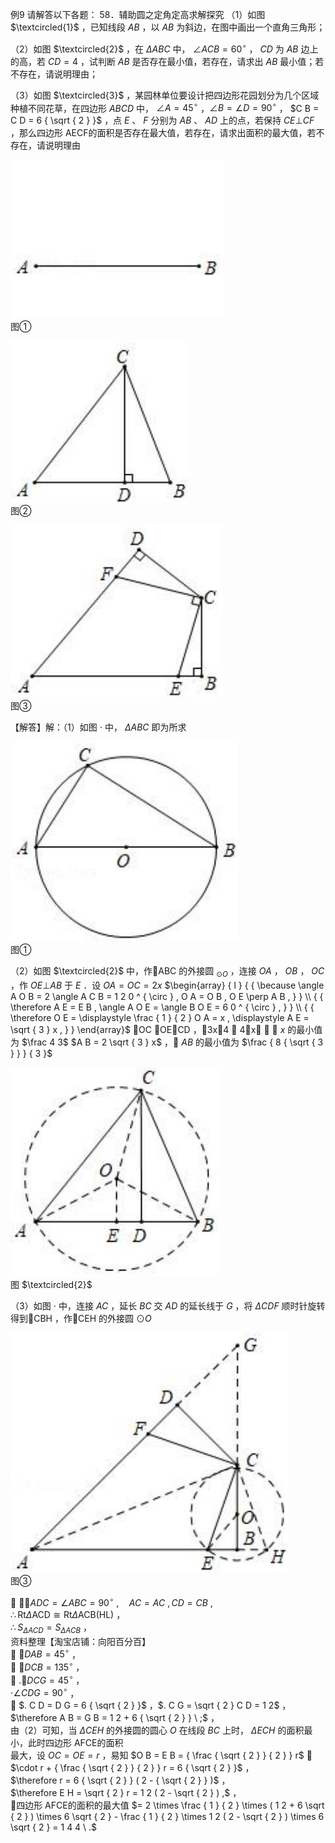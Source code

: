 例9 请解答以下各题： 58．辅助圆之定角定高求解探究
（1）如图 $\textcircled{1}$ ，已知线段 $A B$ ，以 $A B$ 为斜边，在图中画出一个直角三角形；

（2）如图 $\textcircled{2}$ ，在 $\Delta A B C$ 中， $\angle A C B = 6 0 ^ { \circ }$ ， $C D$ 为 $A B$ 边上的高，若 $C D = 4$ ，试判断 $A B$ 是否存在最小值，若存在，请求出 $A B$ 最小值；若不存在，请说明理由；

（3）如图 $\textcircled{3}$ ，某园林单位要设计把四边形花园划分为几个区域种植不同花草，在四边形 $A B C D$ 中， $\angle A = 4 5 ^ { \circ }$ ，$\angle B = \angle D = 9 0 ^ { \circ }$ ， $C B = C D = 6 { \sqrt { 2 } }$ ，点 $E$ 、 $F$ 分别为 $A B$ 、 $A D$ 上的点，若保持 $C E \bot C F$ ，那么四边形 AECF的面积是否存在最大值，若存在，请求出面积的最大值，若不存在，请说明理由

![](<../../qs_image_DB/专题2-3_八种隐圆类最值问题，圆来如此简单（解析版）/87cb7120345c60b3748a3a4220d5da898e68568e2278188a6597bfa5e4a1ec7d.jpg>)  
图①

![](<../../qs_image_DB/专题2-3_八种隐圆类最值问题，圆来如此简单（解析版）/11563ef6ad64a903a9bd434736077711bdd6a7da4d19efebcf49b471cc174d18.jpg>)  
图②

![](<../../qs_image_DB/专题2-3_八种隐圆类最值问题，圆来如此简单（解析版）/4271610b6772e33b49abef4284b6868efc4be688a543f426f511f89898faa19a.jpg>)  
图③

【解答】解：（1）如图 $\cdot$ 中， $\Delta A B C$ 即为所求

![](<../../qs_image_DB/专题2-3_八种隐圆类最值问题，圆来如此简单（解析版）/6cf24d78df5bcfa31ff9abf25d53aad32827b7431504bd804c338460e7d014e7.jpg>)  
图①

（2）如图 $\textcircled{2}$ 中，作ABC 的外接圆 $_ { \odot O }$ ，连接 $O A$ ， $O B$ ， $O C$ ，作 $O E \bot A B$ 于 $E$ ．设 $O A = O C = 2 x$ $\begin{array} { l } { { \because \angle A O B = 2 \angle A C B = 1 2 0 ^ { \circ } , O A = O B , O E \perp A B , } } \\ { { \therefore A E = E B , \angle A O E = \angle B O E = 6 0 ^ { \circ } , } } \\ { { \therefore O E = \displaystyle \frac { 1 } { 2 } O A = x , \displaystyle A E = \sqrt { 3 } x , } } \end{array}$ OC OECD ，3x4 ， 4x ，  $x$ 的最小值为 $\frac 4 3$ $A B = 2 \sqrt { 3 } x$ ， $A B$ 的最小值为 $\frac { 8 { \sqrt { 3 } } } { 3 }$

![](<../../qs_image_DB/专题2-3_八种隐圆类最值问题，圆来如此简单（解析版）/ed92a38c4335b5edd34afdaae5c294f5b2fde59b1774d0775470bd41bf3678da.jpg>)  
图 $\textcircled{2}$

（3）如图 $\cdot$ 中，连接 $A C$ ，延长 $B C$ 交 $A D$ 的延长线于 $G$ ，将 $\Delta C D F$ 顺时针旋转得到CBH ，作CEH 的外接圆 $\odot O$

![](<../../qs_image_DB/专题2-3_八种隐圆类最值问题，圆来如此简单（解析版）/7ae62cd6cb286c1899c5aa62719f2467f76b108be7561c2b1020614612d2b568.jpg>)  
图③

 $\cdot \angle A D C = \angle A B C = 9 0 ^ { \circ } \ , \quad A C = A C \ , C D = C B \ ,$   
$\therefore \mathrm { R t } \Delta \mathrm { A C D } \cong \mathrm { R t } \Delta \mathrm { A C B } ( \mathrm { H L } )$ ，  
$\therefore S _ { \scriptscriptstyle { \Delta A C D } } = S _ { \scriptscriptstyle { \Delta A C B } }$ ，  
资料整理【淘宝店铺：向阳百分百】  
 $\angle D A B = 4 5 ^ { \circ }$ ，  
 $\angle D C B = 1 3 5 ^ { \circ }$ ，  
 $. \angle D C G = 4 5 ^ { \circ }$ ，  
$\cdot \angle C D G = 9 0 ^ { \circ }$ ，  
 $. C D = D G = 6 { \sqrt { 2 } }$ ，$. C G = \sqrt { 2 } C D = 1 2$ ，  
$\therefore A B = G B = 1 2 + 6 { \sqrt { 2 } } \ ;$ ，  
由（2）可知，当 $\Delta C E H$ 的外接圆的圆心 $O$ 在线段 $B C$ 上时， $\Delta E C H$ 的面积最小，此时四边形 AFCE的面积  
最大，设 $O C = O E = r$ ，易知 $O B = E B = { \frac { \sqrt { 2 } } { 2 } } r$  $\cdot r + { \frac { \sqrt { 2 } } { 2 } } r = 6 { \sqrt { 2 } }$ ，  
$\therefore r = 6 { \sqrt { 2 } } ( 2 - { \sqrt { 2 } } )$ ，  
$\therefore E H = \sqrt { 2 } r = 1 2 ( 2 - \sqrt { 2 } ) ,$ ，  
四边形 AFCE的面积的最大值 $= 2 \times \frac { 1 } { 2 } \times ( 1 2 + 6 \sqrt { 2 } ) \times 6 \sqrt { 2 } - \frac { 1 } { 2 } \times 1 2 ( 2 - \sqrt { 2 } ) \times 6 \sqrt { 2 } = 1 4 4 \ .$
